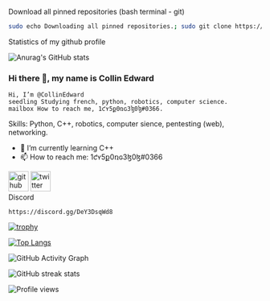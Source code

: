 Download all pinned repositories (bash terminal - git)
```bash
sudo echo Downloading all pinned repositories.; sudo git clone https://github.com/CollinEdward/CppTutorialWithExamples.git; git clone https://github.com/CollinEdward/CountToNumber.py.git; git clone https://github.com/CollinEdward/GettingUserInputCpp.git;git clone https://github.com/CollinEdward/PythonTutorial-Easy-to-Hard.git; git clone https://github.com/CollinEdward/DiceRollGameTemplate.git; git clone https://github.com/CollinEdward/Face_HandPasswordUnlocker.git; mkdir CollinEdwardRepos;sudo mv CppTutorialWithExamples CollinEdwardRepos;sudo mv CountToNumber.py CollinEdwardRepos;sudo mv GettingUserInputCpp CollinEdwardRepos;sudo mv PythonTutorial-Easy-to-Hard CollinEdwardRepos;sudo mv DiceRollGameTemplate CollinEdwardRepos; mv Face_HandPasswordUnlocker CollinEdwardRepos;echo \----------------------;echo Thanks for downloading my repositories.;echo \----------------------
```
Statistics of my github profile

![Anurag's GitHub stats](https://github-readme-stats.vercel.app/api?username=CollinEdward&theme=prussian&show_icons=true)

### Hi there 👋, my name is Collin  Edward

    Hi, I’m @CollinEdward
    seedling Studying french, python, robotics, computer science.
    mailbox How to reach me, 1ƈʏ5ք0ռɢ3ɮ0ɮ#0366.

Skills: Python, C++, robotics, computer sience, pentesting (web), networking.

- 🌱 I’m currently learning C++ 
- 📫 How to reach me: 1ƈʏ5ք0ռɢ3ɮ0ɮ#0366 


[<img src='https://cdn.jsdelivr.net/npm/simple-icons@3.0.1/icons/github.svg' alt='github' height='40'>](https://github.com/CollinEdward)  [<img src='https://cdn.jsdelivr.net/npm/simple-icons@3.0.1/icons/twitter.svg' alt='twitter' height='40'>](https://twitter.com/https://twitter.com/1cy5p0ng3b0b)  
Discord
```
https://discord.gg/DeY3DsqWd8

```

[![trophy](https://github-profile-trophy.vercel.app/?username=CollinEdward)](https://github.com/ryo-ma/github-profile-trophy)

[![Top Langs](https://github-readme-stats.vercel.app/api/top-langs/?username=CollinEdward)](https://github.com/anuraghazra/github-readme-stats)

![GitHub Activity Graph](https://activity-graph.herokuapp.com/graph?username=CollinEdward)  

![GitHub streak stats](https://github-readme-streak-stats.herokuapp.com/?user=CollinEdward)  

![Profile views](https://gpvc.arturio.dev/CollinEdward)  


<!---
CollinEdward/CollinEdward is a ✨ special ✨ repository because its `README.md` (this file) appears on your GitHub profile.
You can click the Preview link to take a look at your changes.
--->
